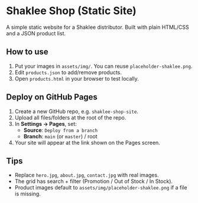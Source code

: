 # Shaklee Shop (Static Site)

A simple static website for a Shaklee distributor. Built with plain HTML/CSS and a JSON product list.

## How to use
1. Put your images in `assets/img/`. You can reuse `placeholder-shaklee.png`.
2. Edit `products.json` to add/remove products.
3. Open `products.html` in your browser to test locally.

## Deploy on GitHub Pages
1. Create a new GitHub repo, e.g. `shaklee-shop-site`.
2. Upload all files/folders at the root of the repo.
3. In **Settings → Pages**, set:
   - **Source**: `Deploy from a branch`
   - **Branch**: `main` (or `master`) / root
4. Your site will appear at the link shown on the Pages screen.

## Tips
- Replace `hero.jpg`, `about.jpg`, `contact.jpg` with real images.
- The grid has search + filter (Promotion / Out of Stock / In Stock).
- Product images default to `assets/img/placeholder-shaklee.png` if a file is missing.
